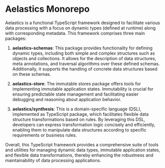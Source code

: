 # Aelastics  Monorepo


Aelastics is a functional TypeScript framework  designed to facilitate various data processing with a focus on dynamic types (defined at runtime) along with corresponding metadata. This framework comprises three main packages:

1. **aelastics-schemas**: This package provides functionality for defining dynamic types, including both simple and complex structures such as objects and collections. It allows for the description of data structures, meta annotations, and traversal algorithms over these defined schemas. Additionally, it supports the handling of concrete data structures based on these schemas.

2. **aelastics-store**: The immutable stores package offers tools for implementing immutable application states. Immutability is crucial for ensuring predictable state management and facilitating easier debugging and reasoning about application behavior.

3. **aelastics/synthesis**: This is a domain-specific language (DSL), implemented as TypeScript package, which facilitates flexible data structure transformations based on rules. By leveraging this DSL, developers can express transformation logic concisely and efficiently, enabling them to manipulate data structures according to specific requirements or business rules.

Overall, this TypeScript framework provides a comprehensive suite of tools and utilities for managing dynamic data types, immutable application states, and flexible data transformations, thereby enhancing the robustness and maintainability of data processing applications.